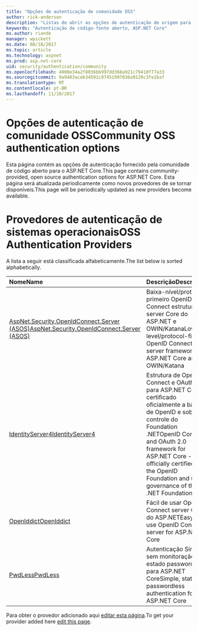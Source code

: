 ```yaml
---
title: "Opções de autenticação de comunidade OSS"
author: rick-anderson
description: "Listas de abrir as opções de autenticação de origem para o ASP.NET Core."
keywords: "Autenticação de código-fonte aberto, ASP.NET Core"
ms.author: riande
manager: wpickett
ms.date: 08/18/2017
ms.topic: article
ms.technology: aspnet
ms.prod: asp.net-core
uid: security/authentication/community
ms.openlocfilehash: 4900e34a2f8036bb997dd368a921c79410f77a33
ms.sourcegitcommit: 9a9483aceb34591c97451997036a9120c3fe2baf
ms.translationtype: MT
ms.contentlocale: pt-BR
ms.lasthandoff: 11/10/2017
---
```

# <a name="community-oss-authentication-options"></a><span data-ttu-id="9f21a-104">Opções de autenticação de comunidade OSS</span><span class="sxs-lookup"><span data-stu-id="9f21a-104">Community OSS authentication options</span></span>

<span data-ttu-id="9f21a-105">Esta página contém as opções de autenticação fornecido pela comunidade de código aberto para o ASP.NET Core.</span><span class="sxs-lookup"><span data-stu-id="9f21a-105">This page contains community-provided, open source authentication options for ASP.NET Core.</span></span> <span data-ttu-id="9f21a-106">Esta página será atualizada periodicamente como novos provedores de se tornar disponíveis.</span><span class="sxs-lookup"><span data-stu-id="9f21a-106">This page will be periodically updated as new providers become available.</span></span>

# <a name="oss-authentication-providers"></a><span data-ttu-id="9f21a-107">Provedores de autenticação de sistemas operacionais</span><span class="sxs-lookup"><span data-stu-id="9f21a-107">OSS Authentication Providers</span></span>

<span data-ttu-id="9f21a-108">A lista a seguir está classificada alfabeticamente.</span><span class="sxs-lookup"><span data-stu-id="9f21a-108">The list below is sorted alphabetically.</span></span>

| <span data-ttu-id="9f21a-109">Nome</span><span class="sxs-lookup"><span data-stu-id="9f21a-109">Name</span></span> | <span data-ttu-id="9f21a-110">Descrição</span><span class="sxs-lookup"><span data-stu-id="9f21a-110">Description</span></span> |
|:--------------|:------------------|
| [<span data-ttu-id="9f21a-111">AspNet.Security.OpenIdConnect.Server (ASOS)</span><span class="sxs-lookup"><span data-stu-id="9f21a-111">AspNet.Security.OpenIdConnect.Server (ASOS)</span></span>](https://github.com/aspnet-contrib/AspNet.Security.OpenIdConnect.Server) | <span data-ttu-id="9f21a-112">Baixa-nível/protocolo primeiro OpenID Connect estrutura do server Core do ASP.NET e OWIN/Katana</span><span class="sxs-lookup"><span data-stu-id="9f21a-112">Low-level/protocol-first OpenID Connect server framework for ASP.NET Core and OWIN/Katana</span></span> |
| [<span data-ttu-id="9f21a-113">IdentityServer4</span><span class="sxs-lookup"><span data-stu-id="9f21a-113">IdentityServer4</span></span>](https://identityserver.io/) | <span data-ttu-id="9f21a-114">Estrutura de OpenID Connect e OAuth 2.0 para ASP.NET Core - certificado oficialmente a base de OpenID e sob controle do Foundation .NET</span><span class="sxs-lookup"><span data-stu-id="9f21a-114">OpenID Connect and OAuth 2.0 framework for ASP.NET Core - officially certified by the OpenID Foundation and under governance of the .NET Foundation</span></span> |
| [<span data-ttu-id="9f21a-115">OpenIddict</span><span class="sxs-lookup"><span data-stu-id="9f21a-115">OpenIddict</span></span>](https://github.com/openiddict/openiddict-core) | <span data-ttu-id="9f21a-116">Fácil de usar OpenID Connect server Core do ASP.NET</span><span class="sxs-lookup"><span data-stu-id="9f21a-116">Easy-to-use OpenID Connect server for ASP.NET Core</span></span>  |
| [<span data-ttu-id="9f21a-117">PwdLess</span><span class="sxs-lookup"><span data-stu-id="9f21a-117">PwdLess</span></span>](https://github.com/pwdless/pwdless) | <span data-ttu-id="9f21a-118">Autenticação Simple, sem monitoração de estado passwordless para ASP.NET Core</span><span class="sxs-lookup"><span data-stu-id="9f21a-118">Simple, stateless, passwordless authentication for ASP.NET Core</span></span>  |

<span data-ttu-id="9f21a-119">Para obter o provedor adicionado aqui [editar esta página](https://github.com/login?return_to=https%3A%2F%2Fgithub.com%2Faspnet%2FDocs%2Fedit%2Fmaster%2Faspnetcore%2Fsecurity%2Fauthentication%2Fcommunity.md).</span><span class="sxs-lookup"><span data-stu-id="9f21a-119">To get your provider added here [edit this page](https://github.com/login?return_to=https%3A%2F%2Fgithub.com%2Faspnet%2FDocs%2Fedit%2Fmaster%2Faspnetcore%2Fsecurity%2Fauthentication%2Fcommunity.md).</span></span>

